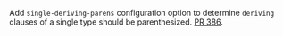Add `single-deriving-parens` configuration option to determine `deriving`
clauses of a single type should be parenthesized. [PR 386](https://github.com/fourmolu/fourmolu/pull/386).
